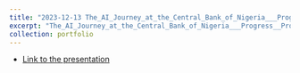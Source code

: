 ```yaml
---
title: "2023-12-13 The_AI_Journey_at_the_Central_Bank_of_Nigeria___Progress__Prospects_and_Challenge"
excerpt: "The_AI_Journey_at_the_Central_Bank_of_Nigeria___Progress__Prospects_and_Challenge"
collection: portfolio
--- 
```


* [Link to the presentation](http://olivieratangana.github.io/files/The_AI_Journey_at_the_Central_Bank_of_Nigeria___Progress__Prospects_and_Challenge.pdf)
